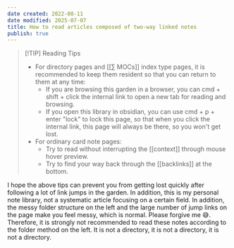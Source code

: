 ```yaml
---
date created: 2022-08-11
date modified: 2025-07-07
title: How to read articles composed of two-way linked notes
publish: true
---
```


>[!TIP] Reading Tips
> - For directory pages and [[∑ MOCs]] index type pages, it is recommended to keep them resident so that you can return to them at any time:
> 	- If you are browsing this garden in a browser, you can cmd + shift + click the internal link to open a new tab for reading and browsing.
> 	- If you open this library in obsidian, you can use cmd + p + enter "lock" to lock this page, so that when you click the internal link, this page will always be there, so you won't get lost.
> - For ordinary card note pages:
> 	- Try to read without interrupting the [[context]] through mouse hover preview.
> 	- Try to find your way back through the [[backlinks]] at the bottom.

I hope the above tips can prevent you from getting lost quickly after following a lot of link jumps in the garden.
In addition, this is my personal note library, not a systematic article focusing on a certain field. In addition, the messy folder structure on the left and the large number of jump links on the page make you feel messy, which is normal. Please forgive me 😅.
Therefore, it is strongly not recommended to read these notes according to the folder method on the left. It is not a directory, it is not a directory, it is not a directory. 